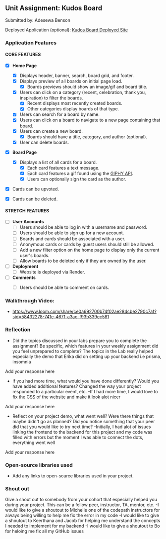## Unit Assignment: Kudos Board

Submitted by: Adesewa Benson

Deployed Application (optional): [Kudos Board Deployed Site](ADD_LINK_HERE)

### Application Features

#### CORE FEATURES

- [X] **Home Page**
  - [X] Displays header, banner, search, board grid, and footer.
  - [X] Displays preview of all boards on initial page load.
    - [X] Boards previews should show an image/gif and board title.
  - [X] Users can click on a category (recent, celebration, thank you, inspiration) to filter the boards.
    - [X] Recent displays most recently created boards.
    - [X] Other categories display boards of that type.
  - [X] Users can search for a board by name.
  - [X] Users can click on a board to navigate to a new page containing that board.
  - [X] Users can create a new board.
    - [X] Boards should have a title, category, and author (optional).
  - [X] User can delete boards.
  
- [X] **Board Page**
  - [X] Displays a list of all cards for a board.
    -  [X] Each card features a text message.
    -  [X] Each card features a gif found using the [GIPHY API](https://developers.giphy.com/docs/api/).
    -  [X] Users can optionally sign the card as the author.  
-   [X] Cards can be upvoted.
-   [X] Cards can be deleted.


#### STRETCH FEATURES


- [ ] **User Accounts**
  - [ ] Users should be able to log in with a username and password.
  - [ ] Users should be able to sign up for a new account.
  - [ ]  Boards and cards should be associated with a user.
    - [ ]  Anonymous cards or cards by guest users should still be allowed.
  - [ ] Add a new filter option on the home page to display only the current user's boards.
  - [ ] Allow boards to be deleted only if they are owned by the user.
- [ ] **Deployment**
  - [ ] Website is deployed via Render.
- [ ] **Comments**
  - [ ] Users should be able to comment on cards.


### Walkthrough Video:
- https://www.loom.com/share/ce0a692700b74f02ae284cbe2790c7af?sid=58432278-741e-4671-a3ac-f93b339ec581


### Reflection

* Did the topics discussed in your labs prepare you to complete the assignment? Be specific, which features in your weekly assignment did you feel unprepared to complete?
  The topics in the Lab really helped especially the demo that Erika did on setting up your backend i.e prisma, insomnia 

Add your response here

* If you had more time, what would you have done differently? Would you have added additional features? Changed the way your project responded to a particular event, etc.
  -If I had more time, I would love to fix the CSS of the website and make it look alot nicer
  
Add your response here

* Reflect on your project demo, what went well? Were there things that maybe didn't go as planned? Did you notice something that your peer did that you would like to try next time?
  -Initially, I had alot of issues linking the frontend to the backend for this project and my code was filled with errors but the moment I was able to connect the dots, everything went well

Add your response here

### Open-source libraries used

- Add any links to open-source libraries used in your project.

### Shout out

Give a shout out to somebody from your cohort that especially helped you during your project. This can be a fellow peer, instructor, TA, mentor, etc.
-I would like to give a shoutout to Michelle one of the codepath instructors for always being willing to help me fix the error in my code
-I would like to give a shoutout to Keerthana and Jacob for helping me understand the concepts I needed to implement for my backend
-I would like to give a shoutout to Bo for heloing me fix all my GitHub issues
